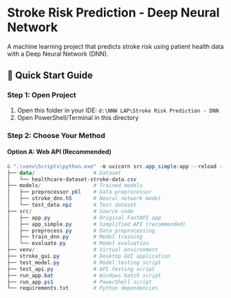 # Stroke Risk Prediction - Deep Neural Network

A machine learning project that predicts stroke risk using patient health data with a Deep Neural Network (DNN).

## 🚀 Quick Start Guide

### Step 1: Open Project
1. Open this folder in your IDE: `d:\NNW LAP\Stroke Risk Prediction - DNN`
2. Open PowerShell/Terminal in this directory

### Step 2: Choose Your Method

#### Option A: Web API (Recommended)
```powershell
& ".\venv\Scripts\python.exe" -m uvicorn src.app_simple:app --reload --host 0.0.0.0 --port 8001
├── data/                   # Dataset
│   └── healthcare-dataset-stroke-data.csv
├── models/                 # Trained models
│   ├── preprocessor.pkl    # Data preprocessor
│   ├── stroke_dnn.h5       # Neural network model
│   └── test_data.npz       # Test dataset
├── src/                    # Source code
│   ├── app.py              # Original FastAPI app
│   ├── app_simple.py       # Simplified API (recommended)
│   ├── preprocess.py       # Data preprocessing
│   ├── train_dnn.py        # Model training
│   └── evaluate.py         # Model evaluation
├── venv/                   # Virtual environment
├── stroke_gui.py           # Desktop GUI application
├── test_model.py           # Model testing script
├── test_api.py             # API testing script
├── run_app.bat             # Windows batch script
├── run_app.ps1             # PowerShell script
└── requirements.txt        # Python dependencies
